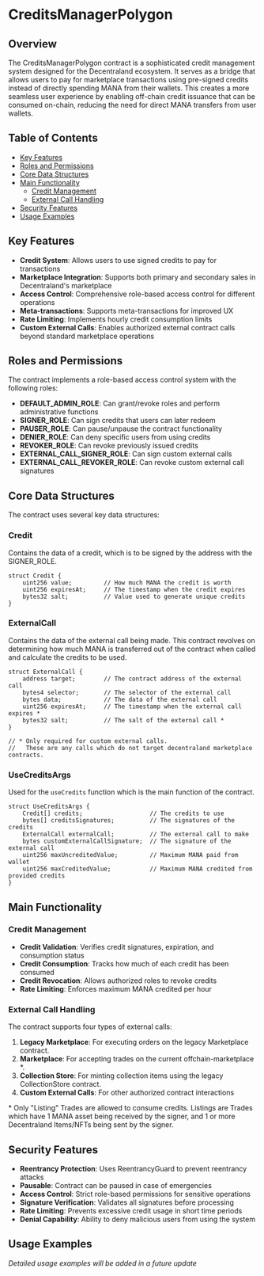 # CreditsManagerPolygon

## Overview
The CreditsManagerPolygon contract is a sophisticated credit management system designed for the Decentraland ecosystem. It serves as a bridge that allows users to pay for marketplace transactions using pre-signed credits instead of directly spending MANA from their wallets. This creates a more seamless user experience by enabling off-chain credit issuance that can be consumed on-chain, reducing the need for direct MANA transfers from user wallets.

## Table of Contents
- [Key Features](#key-features)
- [Roles and Permissions](#roles-and-permissions)
- [Core Data Structures](#core-data-structures)
- [Main Functionality](#main-functionality)
  - [Credit Management](#credit-management)
  - [External Call Handling](#external-call-handling)
- [Security Features](#security-features)
- [Usage Examples](#usage-examples)

## Key Features
- **Credit System**: Allows users to use signed credits to pay for transactions
- **Marketplace Integration**: Supports both primary and secondary sales in Decentraland's marketplace
- **Access Control**: Comprehensive role-based access control for different operations
- **Meta-transactions**: Supports meta-transactions for improved UX
- **Rate Limiting**: Implements hourly credit consumption limits
- **Custom External Calls**: Enables authorized external contract calls beyond standard marketplace operations

## Roles and Permissions
The contract implements a role-based access control system with the following roles:
- **DEFAULT_ADMIN_ROLE**: Can grant/revoke roles and perform administrative functions
- **SIGNER_ROLE**: Can sign credits that users can later redeem
- **PAUSER_ROLE**: Can pause/unpause the contract functionality
- **DENIER_ROLE**: Can deny specific users from using credits
- **REVOKER_ROLE**: Can revoke previously issued credits
- **EXTERNAL_CALL_SIGNER_ROLE**: Can sign custom external calls
- **EXTERNAL_CALL_REVOKER_ROLE**: Can revoke custom external call signatures

## Core Data Structures
The contract uses several key data structures:

### Credit

Contains the data of a credit, which is to be signed by the address with the SIGNER_ROLE.

```solidity
struct Credit {
    uint256 value;         // How much MANA the credit is worth
    uint256 expiresAt;     // The timestamp when the credit expires
    bytes32 salt;          // Value used to generate unique credits
}
```

### ExternalCall

Contains the data of the external call being made. This contract revolves on determining how much MANA is transferred out of the contract when called and calculate the credits to be used.

```solidity
struct ExternalCall {
    address target;        // The contract address of the external call
    bytes4 selector;       // The selector of the external call
    bytes data;            // The data of the external call
    uint256 expiresAt;     // The timestamp when the external call expires *
    bytes32 salt;          // The salt of the external call *
}

// * Only required for custom external calls. 
//   These are any calls which do not target decentraland marketplace contracts.
```

### UseCreditsArgs

Used for the `useCredits` function which is the main function of the contract.

```solidity
struct UseCreditsArgs {
    Credit[] credits;                   // The credits to use
    bytes[] creditsSignatures;          // The signatures of the credits
    ExternalCall externalCall;          // The external call to make
    bytes customExternalCallSignature;  // The signature of the external call
    uint256 maxUncreditedValue;         // Maximum MANA paid from wallet
    uint256 maxCreditedValue;           // Maximum MANA credited from provided credits
}
```

## Main Functionality

### Credit Management
- **Credit Validation**: Verifies credit signatures, expiration, and consumption status
- **Credit Consumption**: Tracks how much of each credit has been consumed
- **Credit Revocation**: Allows authorized roles to revoke credits
- **Rate Limiting**: Enforces maximum MANA credited per hour

### External Call Handling
The contract supports four types of external calls:
1. **Legacy Marketplace**: For executing orders on the legacy Marketplace contract.
2. **Marketplace**: For accepting trades on the current offchain-marketplace *.
3. **Collection Store**: For minting collection items using the legacy CollectionStore contract.
4. **Custom External Calls**: For other authorized contract interactions

\* Only "Listing" Trades are allowed to consume credits. Listings are Trades which have 1 MANA asset being received by the signer, and 1 or more Decentraland Items/NFTs being sent by the signer.

## Security Features
- **Reentrancy Protection**: Uses ReentrancyGuard to prevent reentrancy attacks
- **Pausable**: Contract can be paused in case of emergencies
- **Access Control**: Strict role-based permissions for sensitive operations
- **Signature Verification**: Validates all signatures before processing
- **Rate Limiting**: Prevents excessive credit usage in short time periods
- **Denial Capability**: Ability to deny malicious users from using the system

## Usage Examples
*Detailed usage examples will be added in a future update*
